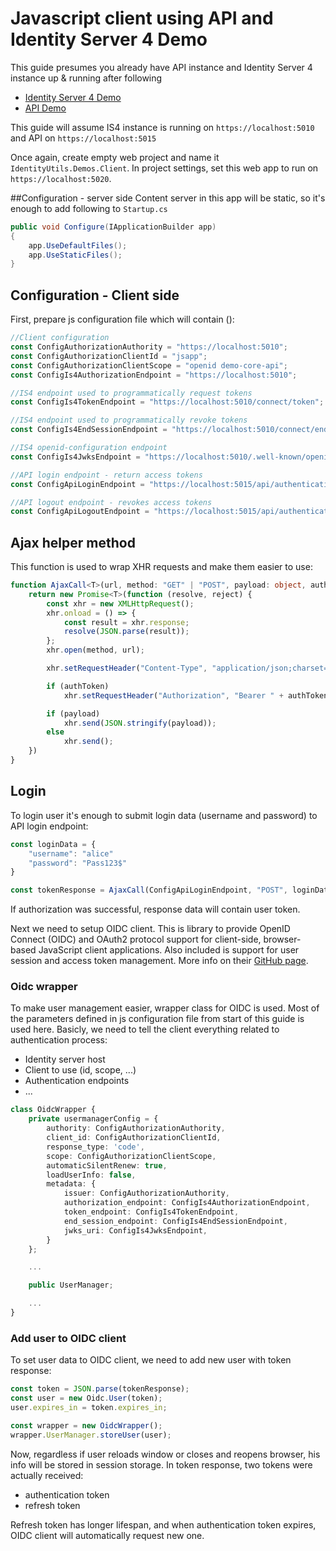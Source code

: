 # Javascript client using API and Identity Server 4 Demo

This guide presumes you already have API instance and Identity Server 4 instance up & running after following 
- [Identity Server 4 Demo](../IdentityUtils.Demos.IdentityServer4/README.md)
- [API Demo](../IdentityUtils.Demos.Api/README.md)

This guide will assume IS4 instance is running on `https://localhost:5010` and API on `https://localhost:5015`

Once again, create empty web project and name it `IdentityUtils.Demos.Client`. In project settings, set this web app to run on `https://localhost:5020`.

##Configuration - server side
Content server in this app will be static, so it's enough to add following to `Startup.cs`
```csharp
public void Configure(IApplicationBuilder app)
{
    app.UseDefaultFiles();
    app.UseStaticFiles();
}
```

## Configuration - Client side
First, prepare js configuration file which will contain ():
```javascript
//Client configuration
const ConfigAuthorizationAuthority = "https://localhost:5010";
const ConfigAuthorizationClientId = "jsapp";
const ConfigAuthorizationClientScope = "openid demo-core-api";
const ConfigIs4AuthorizationEndpoint = "https://localhost:5010";

//IS4 endpoint used to programmatically request tokens
const ConfigIs4TokenEndpoint = "https://localhost:5010/connect/token";

//IS4 endpoint used to programmatically revoke tokens
const ConfigIs4EndSessionEndpoint = "https://localhost:5010/connect/endsession";

//IS4 openid-configuration endpoint
const ConfigIs4JwksEndpoint = "https://localhost:5010/.well-known/openid-configuration/jwks";

//API login endpoint - return access tokens
const ConfigApiLoginEndpoint = "https://localhost:5015/api/authentication/token/id";

//API logout endpoint - revokes access tokens
const ConfigApiLogoutEndpoint = "https://localhost:5015/api/authentication/token/revoke";
```

## Ajax helper method
This function is used to wrap XHR requests and make them easier to use:
```typescript
function AjaxCall<T>(url, method: "GET" | "POST", payload: object, authToken?) {
    return new Promise<T>(function (resolve, reject) {
        const xhr = new XMLHttpRequest();
        xhr.onload = () => {
            const result = xhr.response;
            resolve(JSON.parse(result));
        };
        xhr.open(method, url);

        xhr.setRequestHeader("Content-Type", "application/json;charset=UTF-8");

        if (authToken)
            xhr.setRequestHeader("Authorization", "Bearer " + authToken);

        if (payload)
            xhr.send(JSON.stringify(payload));
        else
            xhr.send();
    })
}
```

## Login
To login user it's enough to submit login data (username and password) to API login endpoint:
```typescript
const loginData = {
    "username": "alice"
    "password": "Pass123$"
}

const tokenResponse = AjaxCall(ConfigApiLoginEndpoint, "POST", loginData); 
```

If authorization was successful, response data will contain user token. 

Next we need to setup OIDC client. This is library to provide OpenID Connect (OIDC) and OAuth2 protocol support for client-side, browser-based JavaScript client applications. Also included is support for user session and access token management. More info on their [GitHub page](https://github.com/IdentityModel/oidc-client-js).

### Oidc wrapper
To make user management easier, wrapper class for OIDC is used. Most of the parameters defined in js configuration file from start of this guide is used here. Basicly, we need to tell the client everything related to authentication process:
- Identity server host
- Client to use (id, scope, ...)
- Authentication endpoints
- ...

```typescript
class OidcWrapper {
    private usermanagerConfig = {
        authority: ConfigAuthorizationAuthority,
        client_id: ConfigAuthorizationClientId,
        response_type: 'code',
        scope: ConfigAuthorizationClientScope,
        automaticSilentRenew: true,
        loadUserInfo: false,
        metadata: {
            issuer: ConfigAuthorizationAuthority,
            authorization_endpoint: ConfigIs4AuthorizationEndpoint,
            token_endpoint: ConfigIs4TokenEndpoint,
            end_session_endpoint: ConfigIs4EndSessionEndpoint,
            jwks_uri: ConfigIs4JwksEndpoint,
        }
    };

    ...

    public UserManager;

    ...
}
```

### Add user to OIDC client
To set user data to OIDC client, we need to add new user with token response:

```typescript
const token = JSON.parse(tokenResponse);
const user = new Oidc.User(token);
user.expires_in = token.expires_in;

const wrapper = new OidcWrapper();
wrapper.UserManager.storeUser(user);
```

Now, regardless if user reloads window or closes and reopens browser, his info will be stored in session storage. In token response, two tokens were actually received:
- authentication token
- refresh token

Refresh token has longer lifespan, and when authentication token expires, OIDC client will automatically request new one.